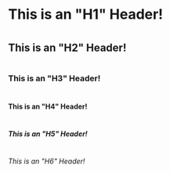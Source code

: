 # <H1> This is an "H1" Header!
# <H2> This is an "H2" Header!
# <H3> This is an "H3" Header!
# <H4> This is an "H4" Header!
# <H5> This is an "H5" Header!
# <H6> This is an "H6" Header!




